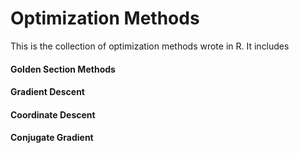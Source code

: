 # Optimization Methods

This is the collection of optimization methods wrote in R. It includes
#### Golden Section Methods
#### Gradient Descent
#### Coordinate Descent
#### Conjugate Gradient

